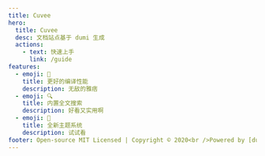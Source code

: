 ```yaml
---
title: Cuvee
hero:
  title: Cuvee
  desc: 文档站点基于 dumi 生成
  actions:
    - text: 快速上手
      link: /guide
features:
  - emoji: 🚀
    title: 更好的编译性能
    description: 无敌的雅痞
  - emoji: 🔍
    title: 内置全文搜索
    description: 好看又实用啊
  - emoji: 🎨
    title: 全新主题系统
    description: 试试看
footer: Open-source MIT Licensed | Copyright © 2020<br />Powered by [dumi](https://d.umijs.org)
---
```

